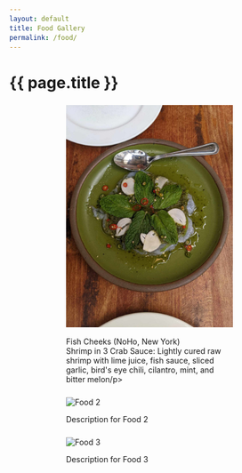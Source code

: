 ```yaml
---
layout: default
title: Food Gallery
permalink: /food/
---
```


# {{ page.title }}

<div style="display: flex; flex-wrap: wrap; justify-content: space-around;">
  <div style="margin: 5px; width: 300px;"> <!-- specify the width of the container -->
    <img src="/images/fishcheeks.jpg" alt="Fish Cheeks" style="width:100%; height:auto;"> <!-- maintain aspect ratio -->
    <p>Fish Cheeks (NoHo, New York) <br> Shrimp in 3 Crab Sauce: Lightly cured raw shrimp with lime juice, fish sauce, sliced garlic, bird's eye chili, cilantro, mint, and bitter melon/p>
  </div>
  <div style="margin: 5px; width: 300px;">
    <img src="/images/food2.jpg" alt="Food 2" style="width:100%; height:auto;"> <!-- maintain aspect ratio -->
    <p>Description for Food 2</p>
  </div>
  <div style="margin: 5px; width: 300px;">
    <img src="/images/food3.jpg" alt="Food 3" style="width:100%; height:auto;"> <!-- maintain aspect ratio -->
    <p>Description for Food 3</p>
  </div>
  <!-- Add more items as needed -->
</div>
